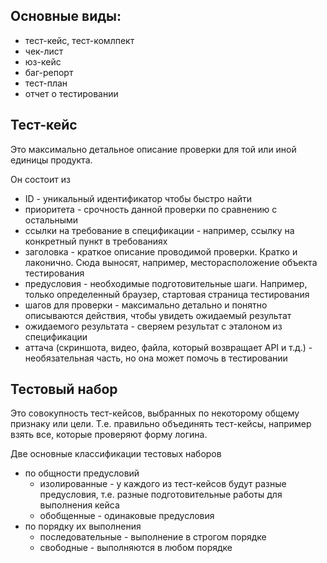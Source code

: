 ## Основные виды:
- тест-кейс, тест-комлпект
- чек-лист
- юз-кейс
- баг-репорт
- тест-план
- отчет о тестировании

## Тест-кейс
Это максимально детальное описание проверки для той или иной единицы продукта.

Он состоит из
- ID - уникальный идентификатор чтобы быстро найти
- приоритета - срочность данной проверки по сравнению с остальными
- ссылки на требование в спецификации - например, ссылку на конкретный пункт в требованиях
- заголовка - краткое описание проводимой проверки. Кратко и лаконично. Сюда выносят, например, месторасположение объекта тестирования
- предусловия - необходимые подготовительные шаги. Например, только определенный браузер, стартовая страница тестирования
- шагов для проверки - максимально детально и понятно описываются действия, чтобы увидеть ожидаемый результат
- ожидаемого результата - сверяем результат с эталоном из спецификации
- аттача (скриншота, видео, файла, который возвращает API и т.д.) - необязательная часть, но она может помочь в тестировании

## Тестовый набор
Это совокупность тест-кейсов, выбранных по некоторому общему признаку или цели. Т.е. правильно объединять тест-кейсы, например взять все, которые проверяют форму логина.

Две основные классификации тестовых наборов
- по общности предусловий
  - изолированные - у каждого из тест-кейсов будут разные предусловия, т.е. разные подготовительные работы для выполнения кейса
  - обобщенные - одинаковые предусловия
- по порядку их выполнения
  - последовательные - выполнение в строгом порядке
  - свободные - выполняются в любом порядке

